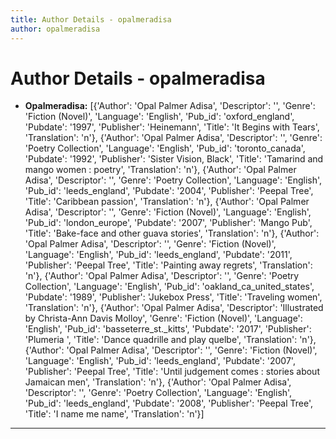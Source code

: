 ```yaml
---
title: Author Details - opalmeradisa
author: opalmeradisa
---
```


# Author Details - opalmeradisa

<ul>
    <li><strong>Opalmeradisa:</strong> [{'Author': 'Opal Palmer Adisa', 'Descriptor': '', 'Genre': 'Fiction (Novel)', 'Language': 'English', 'Pub_id': 'oxford_england', 'Pubdate': '1997', 'Publisher': 'Heinemann', 'Title': 'It Begins with Tears', 'Translation': 'n'}, {'Author': 'Opal Palmer Adisa', 'Descriptor': '', 'Genre': 'Poetry Collection', 'Language': 'English', 'Pub_id': 'toronto_canada', 'Pubdate': '1992', 'Publisher': 'Sister Vision, Black', 'Title': 'Tamarind and mango women : poetry', 'Translation': 'n'}, {'Author': 'Opal Palmer Adisa', 'Descriptor': '', 'Genre': 'Poetry Collection', 'Language': 'English', 'Pub_id': 'leeds_england', 'Pubdate': '2004', 'Publisher': 'Peepal Tree', 'Title': 'Caribbean passion', 'Translation': 'n'}, {'Author': 'Opal Palmer Adisa', 'Descriptor': '', 'Genre': 'Fiction (Novel)', 'Language': 'English', 'Pub_id': 'london_europe', 'Pubdate': '2007', 'Publisher': 'Mango Pub', 'Title': 'Bake-face and other guava stories', 'Translation': 'n'}, {'Author': 'Opal Palmer Adisa', 'Descriptor': '', 'Genre': 'Fiction (Novel)', 'Language': 'English', 'Pub_id': 'leeds_england', 'Pubdate': '2011', 'Publisher': 'Peepal Tree', 'Title': 'Painting away regrets', 'Translation': 'n'}, {'Author': 'Opal Palmer Adisa', 'Descriptor': '', 'Genre': 'Poetry Collection', 'Language': 'English', 'Pub_id': 'oakland_ca_united_states', 'Pubdate': '1989', 'Publisher': 'Jukebox Press', 'Title': 'Traveling women', 'Translation': 'n'}, {'Author': 'Opal Palmer Adisa', 'Descriptor': 'Illustrated by Christa-Ann Davis Molloy', 'Genre': 'Fiction (Novel)', 'Language': 'English', 'Pub_id': 'basseterre_st._kitts', 'Pubdate': '2017', 'Publisher': 'Plumeria ', 'Title': 'Dance quadrille and play quelbe', 'Translation': 'n'}, {'Author': 'Opal Palmer Adisa', 'Descriptor': '', 'Genre': 'Fiction (Novel)', 'Language': 'English', 'Pub_id': 'leeds_england', 'Pubdate': '2007', 'Publisher': 'Peepal Tree', 'Title': 'Until judgement comes : stories about Jamaican men', 'Translation': 'n'}, {'Author': 'Opal Palmer Adisa', 'Descriptor': '', 'Genre': 'Poetry Collection', 'Language': 'English', 'Pub_id': 'leeds_england', 'Pubdate': '2008', 'Publisher': 'Peepal Tree', 'Title': 'I name me name', 'Translation': 'n'}]</li>
</ul>
<hr>